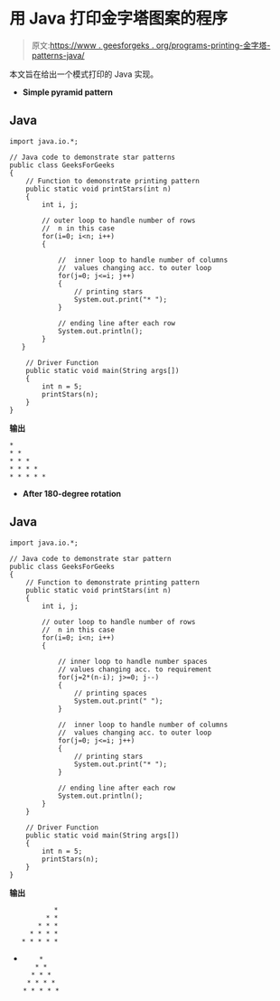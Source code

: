 # 用 Java 打印金字塔图案的程序

> 原文:[https://www . geesforgeks . org/programs-printing-金字塔-patterns-java/](https://www.geeksforgeeks.org/programs-printing-pyramid-patterns-java/)

本文旨在给出一个模式打印的 Java 实现。

*   **Simple pyramid pattern**

## Java

```
import java.io.*;

// Java code to demonstrate star patterns
public class GeeksForGeeks
{
    // Function to demonstrate printing pattern
    public static void printStars(int n)
    {
        int i, j;

        // outer loop to handle number of rows
        //  n in this case
        for(i=0; i<n; i++)
        {

            //  inner loop to handle number of columns
            //  values changing acc. to outer loop   
            for(j=0; j<=i; j++)
            {
                // printing stars
                System.out.print("* ");
            }

            // ending line after each row
            System.out.println();
        }
   }

    // Driver Function
    public static void main(String args[])
    {
        int n = 5;
        printStars(n);
    }
}
```

**输出**

```
* 
* * 
* * * 
* * * * 
* * * * * 

```

*   **After 180-degree rotation**

## Java

```
import java.io.*;

// Java code to demonstrate star pattern
public class GeeksForGeeks
{
    // Function to demonstrate printing pattern
    public static void printStars(int n)
    {
        int i, j;

        // outer loop to handle number of rows
        //  n in this case
        for(i=0; i<n; i++)
        {

            // inner loop to handle number spaces
            // values changing acc. to requirement
            for(j=2*(n-i); j>=0; j--)
            {
                // printing spaces
                System.out.print(" ");
            }

            //  inner loop to handle number of columns
            //  values changing acc. to outer loop
            for(j=0; j<=i; j++)
            {
                // printing stars
                System.out.print("* ");
            }

            // ending line after each row
            System.out.println();
        }
    }

    // Driver Function
    public static void main(String args[])
    {
        int n = 5;
        printStars(n);
    }
}
```

**输出**

```
           * 
         * * 
       * * * 
     * * * * 
   * * * * * 

```

*   ```
        * 
       * * 
      * * * 
     * * * * 
    * * * * * 

    ```